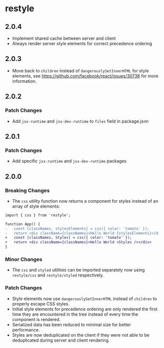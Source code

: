 # restyle

## 2.0.4

- Implement shared cache between server and client
- Always render server style elements for correct precedence ordering

## 2.0.3

- Move back to `children` instead of `dangerouslySetInnerHTML` for style elements, see https://github.com/facebook/react/issues/30738 for more information.

## 2.0.2

### Patch Changes

- Add `jsx-runtime` and `jsx-dev-runtime` to `files` field in package.json

## 2.0.1

### Patch Changes

- Add specific `jsx-runtime` and `jsx-dev-runtime` packages

## 2.0.0

### Breaking Changes

- The `css` utility function now returns a component for styles instead of an array of style elements:

```diff
import { css } from 'restyle';

function App() {
-   const [classNames, stylesElements] = css({ color: 'tomato' });
-   return <div className={classNames}>Hello World {stylesElements}</div>
+   const [classNames, Styles] = css({ color: 'tomato' });
+   return <div className={classNames}>Hello World <Styles /></div>
}
```

### Minor Changes

- The `css` and `styled` utilities can be imported separately now using `restyle/css` and `restyle/styled` respectively.

### Patch Changes

- Style elements now use `dangerouslySetInnerHTML` instead of `children` to properly escape CSS styles.
- Initial style elements for precedence ordering are only rendered the first time they are encountered in the tree instead of every time the component is rendered.
- Serialized data has been reduced to minimal size for better performance.
- Styles are now deduplicated on the client if they were not able to be deduplicated during server and client rendering.
